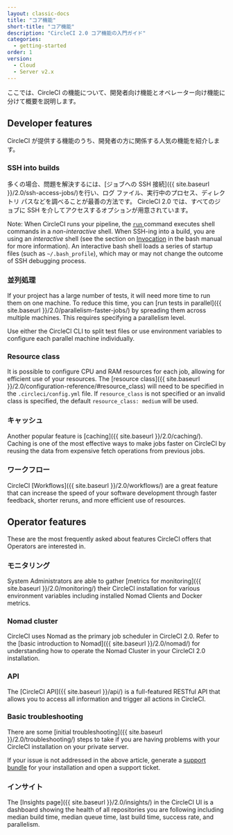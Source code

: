 ```yaml
---
layout: classic-docs
title: "コア機能"
short-title: "コア機能"
description: "CircleCI 2.0 コア機能の入門ガイド"
categories:
  - getting-started
order: 1
version:
  - Cloud
  - Server v2.x
---
```


ここでは、CircleCI の機能について、開発者向け機能とオペレーター向け機能に分けて概要を説明します。

## Developer features

CircleCI が提供する機能のうち、開発者の方に関係する人気の機能を紹介します。

### SSH into builds

多くの場合、問題を解決するには、[ジョブへの SSH 接続]({{ site.baseurl }}/2.0/ssh-access-jobs/)を行い、ログ ファイル、実行中のプロセス、ディレクトリ パスなどを調べることが最善の方法です。 CircleCI 2.0 では、すべてのジョブに SSH を介してアクセスするオプションが用意されています。

Note: When CircleCI runs your pipeline, the [`run` ](https://circleci.com/docs/2.0/configuration-reference/#run) command executes shell commands in a _non-interactive_ shell. When SSH-ing into a build, you are using an _interactive_ shell (see the section on [Invocation](https://linux.die.net/man/1/bash) in the bash manual for more information). An interactive bash shell loads a series of startup files (such as `~/.bash_profile`), which may or may not change the outcome of SSH debugging process.

### 並列処理

If your project has a large number of tests, it will need more time to run them on one machine. To reduce this time, you can [run tests in parallel]({{ site.baseurl }}/2.0/parallelism-faster-jobs/) by spreading them across multiple machines. This requires specifying a parallelism level.

Use either the CircleCI CLI to split test files or use environment variables to configure each parallel machine individually.


### Resource class

It is possible to configure CPU and RAM resources for each job, allowing for efficient use of your resources. The [resource class]({{ site.baseurl }}/2.0/configuration-reference/#resource_class) will need to be specified in the `.circleci/config.yml` file.  If `resource_class` is not specified or an invalid class is specified, the default `resource_class: medium` will be used.

### キャッシュ

Another popular feature is [caching]({{ site.baseurl }}/2.0/caching/). Caching is one of the most effective ways to make jobs faster on CircleCI by reusing the data from expensive fetch operations from previous jobs.

### ワークフロー

CircleCI [Workflows]({{ site.baseurl }}/2.0/workflows/) are a great feature that can increase the speed of your software development through faster feedback, shorter reruns, and more efficient use of resources.


## Operator features

These are the most frequently asked about features CircleCI offers that Operators are interested in.

### モニタリング

System Administrators are able to gather [metrics for monitoring]({{ site.baseurl }}/2.0/monitoring/) their CircleCI installation for various environment variables including installed Nomad Clients and Docker metrics.

### Nomad cluster

CircleCI uses Nomad as the primary job scheduler in CircleCI 2.0. Refer to the [basic introduction to Nomad]({{ site.baseurl }}/2.0/nomad/) for understanding how to operate the Nomad Cluster in your CircleCI 2.0 installation.

### API

The [CircleCI API]({{ site.baseurl }}/api/) is a full-featured RESTful API that allows you to access all information and trigger all actions in CircleCI.

### Basic troubleshooting

There are some [initial troubleshooting]({{ site.baseurl }}/2.0/troubleshooting/) steps to take if you are having problems with your CircleCI installation on your private server.

If your issue is not addressed in the above article, generate a [support bundle](https://help.replicated.com/docs/native/packaging-an-application/support-bundle/) for your installation and open a support ticket.

### インサイト

The [Insights page]({{ site.baseurl }}/2.0/insights/) in the CircleCI UI is a dashboard showing the health of all repositories you are following including median build time, median queue time, last build time, success rate, and parallelism. 
